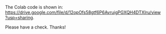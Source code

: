 The Colab code is shown in: https://drive.google.com/file/d/12opOfs58gtf6P6AvruigPGXQH4DTXIru/view?usp=sharing.

Please have a check. Thanks!
